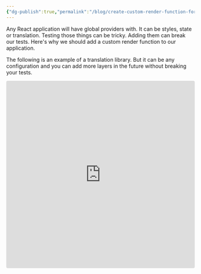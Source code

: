 ```yaml
---
{"dg-publish":true,"permalink":"/blog/create-custom-render-function-for-more-scalable-tests-in-your-react-app/"}
---
```



Any React application will have global providers with. It can be styles, state or translation.
Testing those things can be tricky. Adding them can break our tests. Here's why we should add a custom render function to our application.

The following is an example of a translation library. But it can be any configuration and you can add more layers in the future without breaking your tests.

<iframe
  src="https://codesandbox.io/embed/custom-testing-render-forked-t9zs6?fontsize=14&hidenavigation=1&theme=dark&view=editor"
  style="width:100%; height:500px; border:0; border-radius: 4px; overflow:hidden;"
  title="custom-testing-render (forked)"
  allow="accelerometer; ambient-light-sensor; camera; encrypted-media; geolocation; gyroscope; hid; microphone; midi; payment; usb; vr; xr-spatial-tracking"
  sandbox="allow-forms allow-modals allow-popups allow-presentation allow-same-origin allow-scripts"
></iframe>